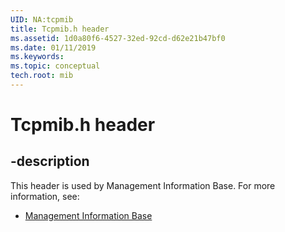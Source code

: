 ```yaml
---
UID: NA:tcpmib
title: Tcpmib.h header
ms.assetid: 1d0a80f6-4527-32ed-92cd-d62e21b47bf0
ms.date: 01/11/2019
ms.keywords: 
ms.topic: conceptual
tech.root: mib
---
```


# Tcpmib.h header


## -description


This header is used by Management Information Base. For more information, see:

- [Management Information Base](../_mib/index.md)

